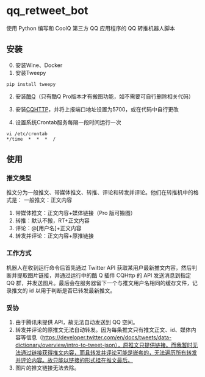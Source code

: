 # qq_retweet_bot
使用 Python 编写和 CoolQ 第三方 QQ 应用程序的 QQ 转推机器人脚本

## 安装
0. 安装Wine、Docker
1. 安装Tweepy
<pre><code>pip install tweepy</pre></code>
2. 安装<a href="https://cqp.cc/">酷Q</a>（只有酷Q Pro版本才有搬图功能，如不需要可自行删除相关代码）

3. 安装<a href="https://cqhttp.cc/">CQHTTP</a>，并将上报端口地址设置为5700，或在代码中自行更改
4. 设置系统Crontab服务每隔一段时间运行一次
<pre><code>vi /etc/crontab
*/time  *  *  * <user> /<path-to-file></pre></code>

## 使用

### 推文类型
推文分为一般推文、带媒体推文、转推、评论和转发并评论。他们在转推机中的格式是：
一般推文：正文内容
1. 带媒体推文：正文内容+媒体链接（Pro 版可搬图）
2. 转推：默认不搬，RT+正文内容
3. 评论：@[用户名]+正文内容
4. 转发并评论：正文内容+原推链接

### 工作方式
机器人在收到运行命令后首先通过 Twitter API 获取某用户最新推文内容，然后判断并提取图片链接，并通过运行中的酷 Q 插件 CQHttp 的 API 发送消息到指定 QQ 群，并发送图片。最后会在服务器留下一个与推文用户名相同的缓存文件，记录推文的 id 以用于判断是否已转发最新推文。

### 妥协
1. 由于腾讯未提供 API，故无法自动发送到 QQ 空间。
2. 转发并评论的原推文无法自动转发。因为每条推文只有推文正文、id、媒体内容等信息（https://developer.twitter.com/en/docs/tweets/data-dictionary/overview/intro-to-tweet-json），原推文只提供链接。而我暂时无法通过链接获得推文内容，而且转发并评论可能是嵌套的，无法遍历所有转发并评论内容。故只能以链接的形式挂在推文最后。
3. 图片的推文链接无法去除。
